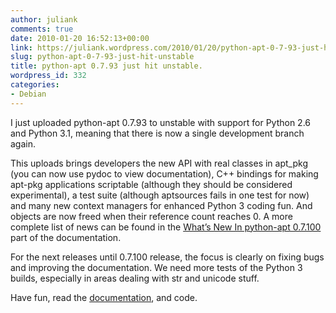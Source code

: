 ```yaml
---
author: juliank
comments: true
date: 2010-01-20 16:52:13+00:00
link: https://juliank.wordpress.com/2010/01/20/python-apt-0-7-93-just-hit-unstable/
slug: python-apt-0-7-93-just-hit-unstable
title: python-apt 0.7.93 just hit unstable.
wordpress_id: 332
categories:
- Debian
---
```


I just uploaded python-apt 0.7.93 to unstable with support for Python 2.6 and Python 3.1, meaning that there is now a single development branch again.

This uploads brings developers the new API with real classes in apt_pkg (you can now use pydoc to view documentation), C++ bindings for making apt-pkg applications scriptable (although they should be considered experimental), a test suite (although aptsources fails in one test for now) and many new context managers for enhanced Python 3 coding fun. And objects are now freed when their reference count reaches 0. A more complete list of news can be found in the [What’s New In python-apt 0.7.100](http://apt.alioth.debian.org/python-apt-doc/whatsnew/0.7.100.html) part of the documentation.

For the next releases until 0.7.100 release, the focus is clearly on fixing bugs and improving the documentation. We need more tests of the Python 3 builds, especially in areas dealing with str and unicode stuff.

Have fun, read the [documentation](http://apt.alioth.debian.org/python-apt-doc/), and code.
